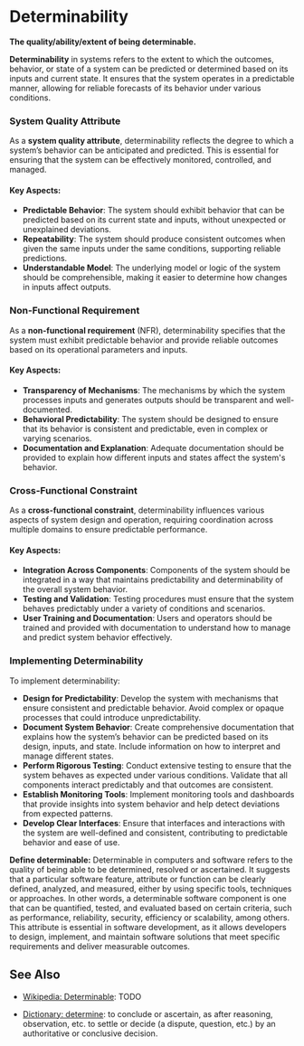 # Determinability

**The quality/ability/extent of being determinable.**

<span data-chatgpt-prompt="determinability + template">

**Determinability** in systems refers to the extent to which the outcomes, behavior, or state of a system can be predicted or determined based on its inputs and current state. It ensures that the system operates in a predictable manner, allowing for reliable forecasts of its behavior under various conditions.

### System Quality Attribute

As a **system quality attribute**, determinability reflects the degree to which a system’s behavior can be anticipated and predicted. This is essential for ensuring that the system can be effectively monitored, controlled, and managed.

#### Key Aspects:
- **Predictable Behavior**: The system should exhibit behavior that can be predicted based on its current state and inputs, without unexpected or unexplained deviations.
- **Repeatability**: The system should produce consistent outcomes when given the same inputs under the same conditions, supporting reliable predictions.
- **Understandable Model**: The underlying model or logic of the system should be comprehensible, making it easier to determine how changes in inputs affect outputs.

### Non-Functional Requirement

As a **non-functional requirement** (NFR), determinability specifies that the system must exhibit predictable behavior and provide reliable outcomes based on its operational parameters and inputs.

#### Key Aspects:
- **Transparency of Mechanisms**: The mechanisms by which the system processes inputs and generates outputs should be transparent and well-documented.
- **Behavioral Predictability**: The system should be designed to ensure that its behavior is consistent and predictable, even in complex or varying scenarios.
- **Documentation and Explanation**: Adequate documentation should be provided to explain how different inputs and states affect the system's behavior.

### Cross-Functional Constraint

As a **cross-functional constraint**, determinability influences various aspects of system design and operation, requiring coordination across multiple domains to ensure predictable performance.

#### Key Aspects:
- **Integration Across Components**: Components of the system should be integrated in a way that maintains predictability and determinability of the overall system behavior.
- **Testing and Validation**: Testing procedures must ensure that the system behaves predictably under a variety of conditions and scenarios.
- **User Training and Documentation**: Users and operators should be trained and provided with documentation to understand how to manage and predict system behavior effectively.

### Implementing Determinability

To implement determinability:
- **Design for Predictability**: Develop the system with mechanisms that ensure consistent and predictable behavior. Avoid complex or opaque processes that could introduce unpredictability.
- **Document System Behavior**: Create comprehensive documentation that explains how the system’s behavior can be predicted based on its design, inputs, and state. Include information on how to interpret and manage different states.
- **Perform Rigorous Testing**: Conduct extensive testing to ensure that the system behaves as expected under various conditions. Validate that all components interact predictably and that outcomes are consistent.
- **Establish Monitoring Tools**: Implement monitoring tools and dashboards that provide insights into system behavior and help detect deviations from expected patterns.
- **Develop Clear Interfaces**: Ensure that interfaces and interactions with the system are well-defined and consistent, contributing to predictable behavior and ease of use.

</span>

**Define determinable:** <span data-chatgpt-prompt="define determinable (computers and software)">Determinable in computers and software refers to the quality of being able to be determined, resolved or ascertained. It suggests that a particular software feature, attribute or function can be clearly defined, analyzed, and measured, either by using specific tools, techniques or approaches. In other words, a determinable software component is one that can be quantified, tested, and evaluated based on certain criteria, such as performance, reliability, security, efficiency or scalability, among others. This attribute is essential in software development, as it allows developers to design, implement, and maintain software solutions that meet specific requirements and deliver measurable outcomes.</span>

## See Also

* [Wikipedia: Determinable](https://wikipedia.org/wiki/Determinable): TODO

* [Dictionary: determine](https://www.dictionary.com/browse/determine): to conclude or ascertain, as after reasoning, observation, etc. to settle or decide (a dispute, question, etc.) by an authoritative or conclusive decision.

